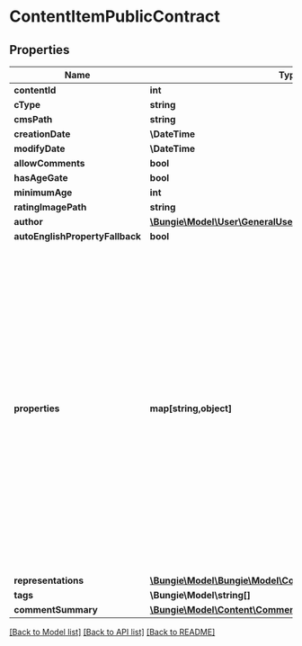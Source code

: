 # ContentItemPublicContract

## Properties
Name | Type | Description | Notes
------------ | ------------- | ------------- | -------------
**contentId** | **int** |  | [optional] 
**cType** | **string** |  | [optional] 
**cmsPath** | **string** |  | [optional] 
**creationDate** | **\DateTime** |  | [optional] 
**modifyDate** | **\DateTime** |  | [optional] 
**allowComments** | **bool** |  | [optional] 
**hasAgeGate** | **bool** |  | [optional] 
**minimumAge** | **int** |  | [optional] 
**ratingImagePath** | **string** |  | [optional] 
**author** | [**\Bungie\Model\User\GeneralUser**](GeneralUser.md) |  | [optional] 
**autoEnglishPropertyFallback** | **bool** |  | [optional] 
**properties** | **map[string,object]** | Firehose content is really a collection of metadata and \&quot;properties\&quot;, which are the potentially-but-not-strictly localizable data that comprises the meat of whatever content is being shown.  As Cole Porter would have crooned, \&quot;Anything Goes\&quot; with Firehose properties. They are most often strings, but they can theoretically be anything. They are JSON encoded, and could be JSON structures, simple strings, numbers etc... The Content Type of the item (cType) will describe the properties, and thus how they ought to be deserialized. | [optional] 
**representations** | [**\Bungie\Model\\Bungie\Model\Content\ContentRepresentation[]**](ContentRepresentation.md) |  | [optional] 
**tags** | **\Bungie\Model\string[]** |  | [optional] 
**commentSummary** | [**\Bungie\Model\Content\CommentSummary**](CommentSummary.md) |  | [optional] 

[[Back to Model list]](../README.md#documentation-for-models) [[Back to API list]](../README.md#documentation-for-api-endpoints) [[Back to README]](../README.md)


